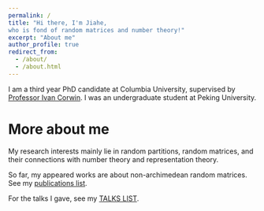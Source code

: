 ```yaml
---
permalink: /
title: "Hi there, I'm Jiahe, 
who is fond of random matrices and number theory!"
excerpt: "About me" 
author_profile: true
redirect_from: 
  - /about/
  - /about.html
---
```


I am a third year PhD candidate at Columbia University, supervised by [Professor Ivan Corwin](https://www.math.columbia.edu/~corwin/). I was an undergraduate student at Peking University.


More about me
======

My research interests mainly lie in random partitions, random matrices, and their connections with number theory and representation theory.

So far, my appeared works are about non-archimedean random matrices. See my [publications list](https://Hank1999Shen.github.io/publications/).

For the talks I gave, see my [TALKS LIST](https://Hank1999Shen.github.io/talks/).
